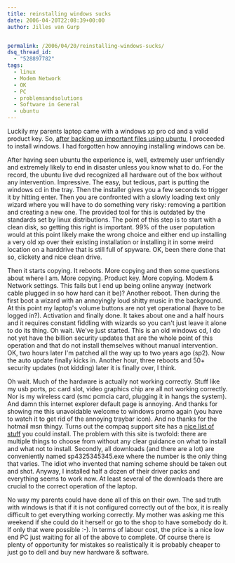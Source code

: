 ```yaml
---
title: reinstalling windows sucks
date: 2006-04-20T22:08:39+00:00
author: Jilles van Gurp


permalink: /2006/04/20/reinstalling-windows-sucks/
dsq_thread_id:
  - "528897782"
tags:
  - linux
  - Modem Network
  - OK
  - PC
  - problemsandsolutions
  - Software in General
  - ubuntu
---
```

Luckily my parents laptop came with a windows xp pro cd and a valid product key. So, [after backing up important files using ubuntu](https://www.jillesvangurp.com/2006/04/18/spyware-sucks-but-ubuntu-doesnt/), I proceeded to install windows. I had forgotten how annoying installing windows can be.

After having seen ubuntu the experience is, well, extremely user unfriendly and extremely likely to end in disaster unless you know what to do. For the record, the ubuntu live dvd recognized all hardware out of the box without any intervention. Impressive.
The easy, but tedious, part is putting the windows cd in the tray. Then the installer gives you a few seconds to trigger it by hitting enter. Then you are confronted with a slowly loading text only wizard where you will have to do something very risky: removing a partition and creating a new one. The provided tool for this is outdated by the standards set by linux distributions. The point of this step is to start with a clean disk, so getting this right is important. 99% of the user population would at this point likely make the wrong choice and either end up installing a very old xp over their existing installation or installing it in some weird location on a harddrive that is still full of spyware. OK, been there done that so, clickety and nice clean drive.

Then it starts copying. It reboots. More copying and then some questions about where I am. More copying. Product key. More copying. Modem & Network settings. This fails but I end up being online anyway (network cable plugged in so how hard can it be)? Another reboot. Then during the first boot a wizard with an annoyingly loud  shitty music in the background. At this point my laptop's volume buttons are not yet operational (have to be logged in?). Activation and finally done. It takes about one and a half hours and it requires constant fiddling with wizards so you can't just leave it alone to do its thing.
Oh wait. We've just started. This is an old windows cd, I do not yet have the billion security updates that are the whole point of this operation and that do not install themselves without manual intervention. OK, two hours later I'm patched all the way up to two years ago (sp2). Now the auto update finally kicks in. Another hour, three reboots and 50+ security updates (not kidding) later it is finally over, I think.

Oh wait. Much of the hardware is actually not working correctly. Stuff like my usb ports, pc card slot, video graphics chip are all not working correctly. Nor is my wireless card (smc pcmcia card, plugging it in hangs the system). And damn this internet explorer default page is annoying. And thanks for showing me this unavoidable welcome to windows promo again (you have to watch it to get rid of the annoying traybar icon). And no thanks for the hotmail msn thingy.
Turns out the compaq support site has a [nice list of stuff](http://h18007.www1.hp.com/support/files/evonotebook/us/locate/64_5178.html?jumpid=reg_R1002_USEN) you could install. The problem with this site is twofold: there are multiple things to choose from without any clear guidance on what to install and what not to install. Secondly, all downloads (and there are a lot) are conveniently named sp4325345345.exe where the number is the only thing that varies. The idiot who invented that naming scheme should be taken out and shot. Anyway, I installed half a dozen of their driver packs and everything seems to work now. At least several of the downloads there are crucial to the correct operation of the laptop.

No way my parents could have done all of this on their own. The sad truth with windows is that if it is not configured correctly out of the box, it is really difficult to get everything working correctly. My mother was asking me this weekend if she could do it herself or go to the shop to have somebody do it. If only that were possible :-). In terms of labour cost, the price is a nice low end PC just waiting for all of the above to complete. Of course there is plenty of opportunity for mistakes so realistically it is probably cheaper to just go to dell and buy new hardware & software.